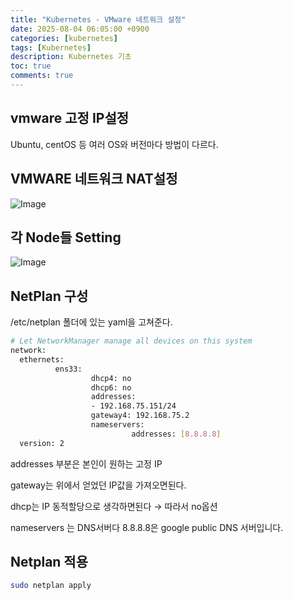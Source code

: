 ```yaml
---
title: "Kubernetes - VMware 네트워크 설정"
date: 2025-08-04 06:05:00 +0900
categories: [kubernetes]
tags: [Kubernetes]
description: Kubernetes 기초
toc: true
comments: true
---
```


## vmware 고정 IP설정

Ubuntu, centOS 등 여러 OS와 버전마다 방법이 다르다.

## VMWARE 네트워크 NAT설정

![Image](https://prod-files-secure.s3.us-west-2.amazonaws.com/e6db513d-ec54-40ff-aa74-2487b0bcfe15/d442bc35-5a0e-44a5-94dc-6da6f0df5dd7/Untitled.png?X-Amz-Algorithm=AWS4-HMAC-SHA256&X-Amz-Content-Sha256=UNSIGNED-PAYLOAD&X-Amz-Credential=ASIAZI2LB466RLQY3Q2P%2F20250804%2Fus-west-2%2Fs3%2Faws4_request&X-Amz-Date=20250804T071500Z&X-Amz-Expires=3600&X-Amz-Security-Token=IQoJb3JpZ2luX2VjEAcaCXVzLXdlc3QtMiJIMEYCIQDJftAu82dMJEqPNDEH6WDKaeykfDIMwYp29PrAQd8%2BdAIhAMI42Sm3xstAv%2FiMesq9mxB654%2B4zfkdSnFPqhyQgSaSKv8DCEAQABoMNjM3NDIzMTgzODA1IgxFhjWSpdKR7muiEnIq3AN7m%2B2jknNRMTB3XsD%2F7a1%2FTLaXO4gfDEnLISVjRkrKrz8c8Skdz3Qvoc7MJf3vPNHwH02rYpD1yJozpzWRJCYG0JbrFPnOfXQuVW1DYo%2B45k%2BGQgMMHaQ2sM9SG7k9GXS2V8NxIPatdZ4LJf0YahlJpL%2BrB3nPmNPB6928YRLsuZvlrE1EOGqN8F1Bt1yjH%2BoID6Z1H02D16h%2Fiaohe6c3fCBaU405WXf5LOTuprczlSPzdCTGEVtyJMMkiqyLI2ayAUN39WpoADfRj8GUa535HD50DbH%2B8WgJb999Rug5R0w7Liq3wp8LoitfkrAJsZs%2FttU1RxBBhjOqUzQO7IIn6gBIDBfg32F0UyHceIXaxkQiAhQ6WKNeEaBJtyB0H0Vd3Zrt%2FaLjp6S8r6Gvkpzs1N%2FAL%2BS2Mldp%2B%2F6X6TmPSYx0ZuW8yvxCjYZRfF2Z4VlHxN3yrnj%2FA9gKNT6ACbuirq4wmY9P3390mq7nt8cPFCmVaiKibaS3ofcNlxH3bDMagzchSCZCSp%2B4mO7T69UcY6tooqVTdtqsnZwzA9qeaMLECc7iUxcZekC%2FWaMfZ7ZW4gphQeiNvhGjzaM20IsHTPZlwoBKqTQ%2FHtRb2PWM3uLzlDj7YqQ4duAWgTC%2Bt8HEBjqkAaLa%2BnLuqyvwBl7YMA9GaRA6a7MSzetKNIIc1hO8sjz9RGrYDydIXSFcDX%2FCzDUpvuyQTcyGz%2FQ6H5ekks7Q953ZV1Z%2FBs8YGo00xmyYFP253zr3zWYPuIxDh3V%2FnEvbYiBraN7EZt9pFlmAIJiknEOcN8qGbDEiQkJ75imnxma7ZIF1kaDGn4soV6b1YyDMvpT%2FREfh1Vin2l%2FqXCqw%2BMhYca1i&X-Amz-Signature=e922037144f4a3551a5c71c63d5a56d58a3689f5259571ab89472a734f169f36&X-Amz-SignedHeaders=host&x-amz-checksum-mode=ENABLED&x-id=GetObject)

## 각 Node들 Setting

![Image](https://prod-files-secure.s3.us-west-2.amazonaws.com/e6db513d-ec54-40ff-aa74-2487b0bcfe15/2b4553bb-feb8-4a69-bb16-afceeec78efe/Untitled.png?X-Amz-Algorithm=AWS4-HMAC-SHA256&X-Amz-Content-Sha256=UNSIGNED-PAYLOAD&X-Amz-Credential=ASIAZI2LB466RLQY3Q2P%2F20250804%2Fus-west-2%2Fs3%2Faws4_request&X-Amz-Date=20250804T071500Z&X-Amz-Expires=3600&X-Amz-Security-Token=IQoJb3JpZ2luX2VjEAcaCXVzLXdlc3QtMiJIMEYCIQDJftAu82dMJEqPNDEH6WDKaeykfDIMwYp29PrAQd8%2BdAIhAMI42Sm3xstAv%2FiMesq9mxB654%2B4zfkdSnFPqhyQgSaSKv8DCEAQABoMNjM3NDIzMTgzODA1IgxFhjWSpdKR7muiEnIq3AN7m%2B2jknNRMTB3XsD%2F7a1%2FTLaXO4gfDEnLISVjRkrKrz8c8Skdz3Qvoc7MJf3vPNHwH02rYpD1yJozpzWRJCYG0JbrFPnOfXQuVW1DYo%2B45k%2BGQgMMHaQ2sM9SG7k9GXS2V8NxIPatdZ4LJf0YahlJpL%2BrB3nPmNPB6928YRLsuZvlrE1EOGqN8F1Bt1yjH%2BoID6Z1H02D16h%2Fiaohe6c3fCBaU405WXf5LOTuprczlSPzdCTGEVtyJMMkiqyLI2ayAUN39WpoADfRj8GUa535HD50DbH%2B8WgJb999Rug5R0w7Liq3wp8LoitfkrAJsZs%2FttU1RxBBhjOqUzQO7IIn6gBIDBfg32F0UyHceIXaxkQiAhQ6WKNeEaBJtyB0H0Vd3Zrt%2FaLjp6S8r6Gvkpzs1N%2FAL%2BS2Mldp%2B%2F6X6TmPSYx0ZuW8yvxCjYZRfF2Z4VlHxN3yrnj%2FA9gKNT6ACbuirq4wmY9P3390mq7nt8cPFCmVaiKibaS3ofcNlxH3bDMagzchSCZCSp%2B4mO7T69UcY6tooqVTdtqsnZwzA9qeaMLECc7iUxcZekC%2FWaMfZ7ZW4gphQeiNvhGjzaM20IsHTPZlwoBKqTQ%2FHtRb2PWM3uLzlDj7YqQ4duAWgTC%2Bt8HEBjqkAaLa%2BnLuqyvwBl7YMA9GaRA6a7MSzetKNIIc1hO8sjz9RGrYDydIXSFcDX%2FCzDUpvuyQTcyGz%2FQ6H5ekks7Q953ZV1Z%2FBs8YGo00xmyYFP253zr3zWYPuIxDh3V%2FnEvbYiBraN7EZt9pFlmAIJiknEOcN8qGbDEiQkJ75imnxma7ZIF1kaDGn4soV6b1YyDMvpT%2FREfh1Vin2l%2FqXCqw%2BMhYca1i&X-Amz-Signature=2706e0d773ae6c47acc01c31c667d9881a5b68ed592e58447ce3270457340ecc&X-Amz-SignedHeaders=host&x-amz-checksum-mode=ENABLED&x-id=GetObject)

## NetPlan 구성

/etc/netplan 폴더에 있는 yaml을 고쳐준다.

```bash
# Let NetworkManager manage all devices on this system
network:
  ethernets:
          ens33:
                  dhcp4: no
                  dhcp6: no
                  addresses:
                  - 192.168.75.151/24
                  gateway4: 192.168.75.2
                  nameservers:
                           addresses: [8.8.8.8]
  version: 2
```

addresses 부분은 본인이 원하는 고정 IP

gateway는 위에서 얻었던 IP값을 가져오면된다.

dhcp는 IP 동적할당으로 생각하면된다 → 따라서 no옵션

nameservers 는 DNS서버다 8.8.8.8은 google public DNS 서버입니다.

## Netplan 적용

```bash
sudo netplan apply
```


